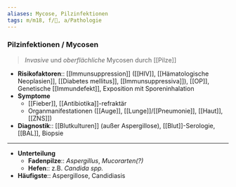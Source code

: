 ```yaml
---
aliases: Mycose, Pilzinfektionen
tags: m/m18, f/🦠, a/Pathologie
---
```

### Pilzinfektionen / Mycosen
> *Invasive* und *oberflächliche* Mycosen durch [[Pilze]]

- **Risikofaktoren**:: [[Immunsuppression]] ([[HIV]], [[Hämatologische Neoplasien]], [[Diabetes mellitus]], [[Immunsuppressiva]]), [[OP]], Genetische [[Immundefekt]], Exposition mit Sporeninhalation
- **Symptome**
	- [[Fieber]], [[Antibiotika]]-refraktär
	- Organmanifestationen ([[Auge]], [[Lunge]]/[[Pneumonie]], [[Haut]], [[ZNS]])
- **Diagnostik**:: [[Blutkulturen]] (außer Aspergillose), [[Blut]]-Serologie, [[BAL]], Biopsie

---
- **Unterteilung**
	- **Fadenpilze**:: *Aspergillus*, *Mucorarten(?)*
	- **Hefen**:: z.B. *Candida spp.*
- **Häufigste**:: Aspergillose, Candidiasis

